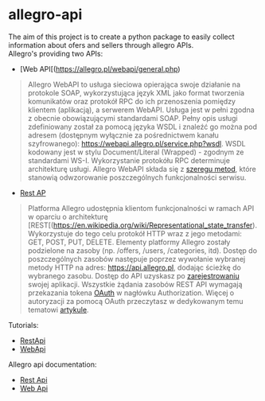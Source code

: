 # allegro-api

The aim of this project is to create a python package to easily collect information about ofers and sellers through allegro APIs.     
Allegro's providing two APIs: 
* [Web API[(https://allegro.pl/webapi/general.php)
>Allegro WebAPI to usługa sieciowa opierająca swoje działanie na protokole SOAP, wykorzystująca język XML jako format tworzenia komunikatów oraz protokół RPC do ich przenoszenia pomiędzy klientem (aplikacją), a serwerem WebAPI. Usługa jest w pełni zgodna z obecnie obowiązującymi standardami SOAP.
>Pełny opis usługi zdefiniowany został za pomocą języka WSDL i znaleźć go można pod adresem (dostępnym wyłącznie za pośrednictwem kanału szyfrowanego): https://webapi.allegro.pl/service.php?wsdl. WSDL kodowany jest w stylu Document/Literal (Wrapped) - zgodnym ze standardami WS-I.
>Wykorzystanie protokółu RPC determinuje architekturę usługi. Allegro WebAPI składa się z [szeregu metod](https://allegro.pl/webapi/documentation.php?cod=OGZkZlVlNmJk), które stanowią odwzorowanie poszczególnych funkcjonalności serwisu.

* [Rest AP](https://developer.allegro.pl/about/) 
>Platforma Allegro udostępnia klientom funkcjonalności w ramach API w oparciu o architekturę [REST[(https://en.wikipedia.org/wiki/Representational_state_transfer). Wykorzystuje do tego celu protokół HTTP wraz z jego metodami: GET, POST, PUT, DELETE. Elementy platformy Allegro zostały podzielone na zasoby (np. /offers, /users, /categories, itd). Dostęp do poszczególnych zasobów następuje poprzez wywołanie wybranej metody HTTP na adres: https://api.allegro.pl, dodając ścieżkę do wybranego zasobu.
>Dostęp do API uzyskasz po [zarejestrowaniu](https://apps.developer.allegro.pl/) swojej aplikacji.
>Wszystkie żądania zasobów REST API wymagają przekazania tokena [OAuth](https://en.wikipedia.org/wiki/OAuth) w nagłówku Authorization. Więcej o autoryzacji za pomocą OAuth przeczytasz w dedykowanym temu tematowi [artykule](https://developer.allegro.pl/auth).

Tutorials:
* [RestApi](https://github.com/xSzpo/allegro/blob/master/tutorial_AllegroRestApi.ipynb)
* [WebApi](https://github.com/xSzpo/allegro/blob/master/tutorial_AllegroWebApi.ipynb)

Allegro api documentation:    
* [Rest Api](https://developer.allegro.pl/documentation/)    
* [Web Api](https://allegro.pl/webapi/documentation.php)
